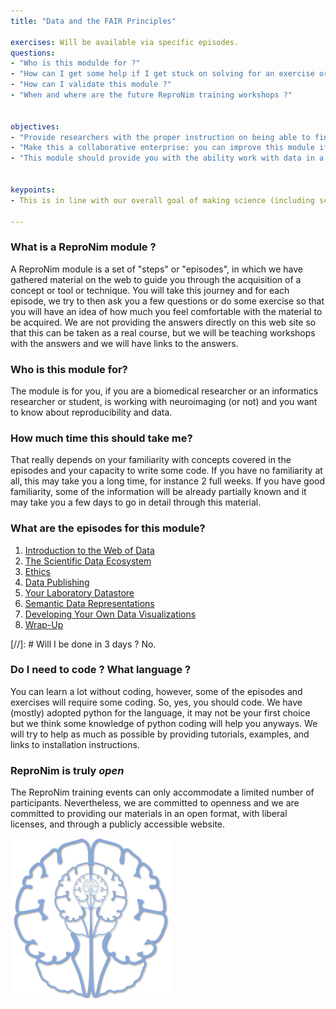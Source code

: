 ```yaml
---
title: "Data and the FAIR Principles"
 
exercises: Will be available via specific episodes. 
questions:
- "Who is this modulde for ?"
- "How can I get some help if I get stuck on solving for an exercise or a question ?"
- "How can I validate this module ?"
- "When and where are the future ReproNim training workshops ?"


objectives:
- "Provide researchers with the proper instruction on being able to find the appropriate available data and software that can subsequently be submitted to the specified workflows and executions environments"
- "Make this a collaborative enterprise: you can improve this module if you know how to do a pull request, which is taught to you in module 'the informatics basics of reproducibility (module 0)"
- "This module should provide you with the ability work with data in a reproducible manner"


keypoints:
- This is in line with our overall goal of making science (including scientific training) more open.

---
```



### What is a ReproNim module ? 

A ReproNim module is a set of "steps" or "episodes", in which we have gathered material on the web to guide you through the acquisition of a concept or tool or technique. You will take this journey and for each episode, we try to then ask you a few questions or do some exercise so that you will have an idea of how much you feel comfortable with the material to be acquired. We are not providing the answers directly on this web site so that this can be taken as a real course, but we will be teaching workshops with the answers and we will have links to the answers.

### Who is this module for? 

The module is for you, if you are a biomedical researcher or an informatics researcher or student, is working with neuroimaging (or not) and you want to know about reproducibility and data.

### How much time this should take me? 

That really depends on your familiarity with concepts covered in the episodes and your capacity to write some code. If you have no familiarity at all, this may take you a long time, for instance 2 full weeks. If you have good familiarity, some of the information will be already partially known and it may take you a few days to go in detail through this material.

### What are the episodes for this module? 

1. [Introduction to the Web of Data]({{site.root}}/01-Web-of-Data)
2. [The Scientific Data Ecosystem]({{site.root}}/02-Scientific-Data-Ecosystem)
3. [Ethics]({{site.root}}/03-Ethics)
4. [Data Publishing]({{site.root}}/04-Data-Publishing)
5. [Your Laboratory Datastore]({{site.root}}/05-Your-Laboratory-Datastore)
6. [Semantic Data Representations]({{site.root}}/06-Semantic-Data-Representations)
7. [Developing Your Own Data Visualizations]({{site.root}}/07-Data-Visualizations)
8. [Wrap-Up]({{site.root}}/08-wrap-up)

[//]: # Will I be done in 3 days ? No.

### Do I need to code ?  What language ? 

You can learn a lot without coding, however, some of the episodes and exercises will require some coding. So, yes, you should code. We have (mostly) adopted python for the language, it may not be your first choice but we think some knowledge of python coding will help you anyways. We will try to help as much as possible by providing tutorials, examples, and links to installation instructions.

### ReproNim is truly *open*

The ReproNim training events can only accommodate a limited number of participants.
Nevertheless, we are committed to openness and we are committed to providing our
materials in an open format, with liberal licenses, and through a publicly accessible website.

<p><img src="https://github.com/ReproNim/artwork/blob/master/logo/repronim-logo3.2_nobg_256x256.png" alt="our great logo should be seen in html" /></p>

